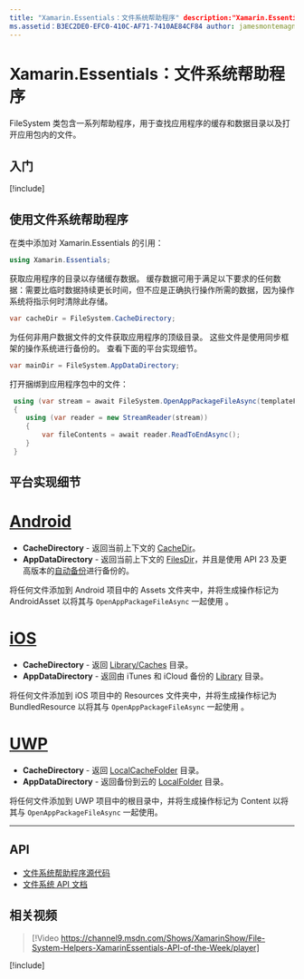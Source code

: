 ```yaml
---
title: "Xamarin.Essentials：文件系统帮助程序" description:"Xamarin.Essentials 中的 FileSystem 类包含一系列帮助程序，用于查找应用程序的缓存和数据目录以及打开应用包内的文件。"
ms.assetid：B3EC2DE0-EFC0-410C-AF71-7410AE84CF84 author: jamesmontemagno ms.custom: video ms.author: jamont ms.date:2018 年 11 月 4 日 no-loc: [Xamarin.Forms, Xamarin.Essentials]
---
```


# <a name="xamarinessentials-file-system-helpers"></a>Xamarin.Essentials：文件系统帮助程序

FileSystem 类包含一系列帮助程序，用于查找应用程序的缓存和数据目录以及打开应用包内的文件。

## <a name="get-started"></a>入门

[!include[](~/essentials/includes/get-started.md)]

## <a name="using-file-system-helpers"></a>使用文件系统帮助程序

在类中添加对 Xamarin.Essentials 的引用：

```csharp
using Xamarin.Essentials;
```

获取应用程序的目录以存储缓存数据。 缓存数据可用于满足以下要求的任何数据：需要比临时数据持续更长时间，但不应是正确执行操作所需的数据，因为操作系统将指示何时清除此存储。

```csharp
var cacheDir = FileSystem.CacheDirectory;
```

为任何非用户数据文件的文件获取应用程序的顶级目录。 这些文件是使用同步框架的操作系统进行备份的。 查看下面的平台实现细节。

```csharp
var mainDir = FileSystem.AppDataDirectory;
```

打开捆绑到应用程序包中的文件：

```csharp
 using (var stream = await FileSystem.OpenAppPackageFileAsync(templateFileName))
 {
    using (var reader = new StreamReader(stream))
    {
        var fileContents = await reader.ReadToEndAsync();
    }
 }
```

## <a name="platform-implementation-specifics"></a>平台实现细节

# <a name="android"></a>[Android](#tab/android)

- **CacheDirectory** - 返回当前上下文的 [CacheDir](https://developer.android.com/reference/android/content/Context.html#getCacheDir)。
- **AppDataDirectory** - 返回当前上下文的 [FilesDir](https://developer.android.com/reference/android/content/Context.html#getFilesDir)，并且是使用 API 23 及更高版本的[自动备份](https://developer.android.com/guide/topics/data/autobackup.html)进行备份的。

将任何文件添加到 Android 项目中的 Assets 文件夹中，并将生成操作标记为 AndroidAsset 以将其与 `OpenAppPackageFileAsync` 一起使用 。

# <a name="ios"></a>[iOS](#tab/ios)

- **CacheDirectory** - 返回 [Library/Caches](https://developer.apple.com/library/content/documentation/FileManagement/Conceptual/FileSystemProgrammingGuide/FileSystemOverview/FileSystemOverview.html) 目录。
- **AppDataDirectory** - 返回由 iTunes 和 iCloud 备份的 [Library](https://developer.apple.com/library/content/documentation/FileManagement/Conceptual/FileSystemProgrammingGuide/FileSystemOverview/FileSystemOverview.html) 目录。

将任何文件添加到 iOS 项目中的 Resources 文件夹中，并将生成操作标记为 BundledResource 以将其与 `OpenAppPackageFileAsync` 一起使用 。

# <a name="uwp"></a>[UWP](#tab/uwp)

- **CacheDirectory** - 返回 [LocalCacheFolder](https://docs.microsoft.com/uwp/api/windows.storage.applicationdata.localcachefolder#Windows_Storage_ApplicationData_LocalCacheFolder) 目录。
- **AppDataDirectory** - 返回备份到云的 [LocalFolder](https://docs.microsoft.com/uwp/api/windows.storage.applicationdata.localfolder#Windows_Storage_ApplicationData_LocalFolder) 目录。

将任何文件添加到 UWP 项目中的根目录中，并将生成操作标记为 Content 以将其与 `OpenAppPackageFileAsync` 一起使用。

--------------

## <a name="api"></a>API

- [文件系统帮助程序源代码](https://github.com/xamarin/Essentials/tree/master/Xamarin.Essentials/FileSystem)
- [文件系统 API 文档](xref:Xamarin.Essentials.FileSystem)

## <a name="related-video"></a>相关视频

> [!Video https://channel9.msdn.com/Shows/XamarinShow/File-System-Helpers-XamarinEssentials-API-of-the-Week/player]

[!include[](~/essentials/includes/xamarin-show-essentials.md)]
